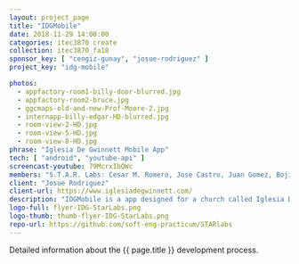 ```yaml
---
layout: project_page
title: "IDGMobile"
date: 2018-11-29 14:00:00
categories: itec3870 create
collection: itec3870_fa18
sponsor_key: [ "cengiz-gunay", "josue-rodriguez" ]
project_key: "idg-mobile"

photos:
  - appfactory-room1-billy-door-blurred.jpg
  - appfactory-room2-bruce.jpg
  - ggcmaps-old-and-new-Prof-Moore-2.jpg
  - internapp-billy-edgar-HD-blurred.jpg
  - room-view-2-HD.jpg
  - room-view-5-HD.jpg
  - room-view-8-HD.jpg
phrase: "Iglesia De Gwinnett Mobile App"
tech: [ "android", "youtube-api" ]
screencast-youtube: 79McrxIbQWc
members: "S.T.A.R. Labs: Cesar M. Romero, Jose Castro, Juan Gomez, Boji Benji"
client: "Josue Rodriguez"
client-url: https://www.iglesiadegwinnett.com/
description: "IDGMobile is a app designed for a church called Iglesia De Gwinnett.The purpose of this app is to share weekly messages to anyone who would like to watch."
logo-full: flyer-IDG-StarLabs.png
logo-thumb: thumb-flyer-IDG-StarLabs.png
repo-url: https://github.com/soft-eng-practicum/STARlabs
---
```


Detailed information about the {{ page.title }} development process.

<!-- lightgallery -->
<script src="https://code.jquery.com/jquery-2.2.4.min.js"></script>
<script src="https://cdn.jsdelivr.net/lightgallery/1.3.7/js/lightgallery.min.js"></script>
<script src="https://cdn.jsdelivr.net/g/lg-zoom"></script>

<script type="text/javascript">
    $(document).ready(function() {
    $("body").lightGallery({
    zoom: true,
    selector: 'a#lightgallery',
    selectWithin: 'body'
    });
    });
</script>

[ggc]: http://www.ggc.edu
[gunay-ggc]: http://www.ggc.edu/about-ggc/directory/cengiz-gunay
[doloc-ggc]: http://www.ggc.edu/about-ggc/directory/anca-doloc-mihu
[create]: https://www.facebook.com/georgiagwinnett/photos/ms.c.eJxdz0EKADEMAsAflaYx0fz~;Ywt7KNTrIIqxo3IaRSkD4IornDFRV5uwX9HusMxUeQZ04Xm3FN6jHJmg0gXHRW3N4P~;0Ay4NMx8~-.bps.a.10153964573906447.1073741919.78573401446/10153964578831447/?type=3&theater
